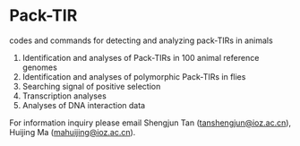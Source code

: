 # Pack-TIR
codes and commands for detecting and analyzing pack-TIRs in animals
1. Identification and analyses of Pack-TIRs in 100 animal reference genomes
2. Identification and analyses of polymorphic Pack-TIRs in flies
3. Searching signal of positive selection
4. Transcription analyses
5. Analyses of DNA interaction data

For information inquiry please email Shengjun Tan (tanshengjun@ioz.ac.cn), Huijing Ma (mahuijing@ioz.ac.cn).
